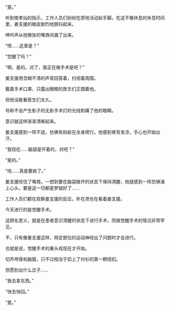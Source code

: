 “是。”

听到南孝灿的指示，工作人员们纷纷在原地活动起手脚。在这不像休息的休息时间里，姜支援的眼皮剧烈地颤抖起来。

呻吟声从他微张的嘴唇间漏了出来。

“唔……这里是？”

“您醒了吗？”

“啊，是的。对了，我正在做手术是吧？”

姜支援用含糊不清的声音回答着，扫视着周围。

戴着手术口罩、只露出眼睛的医生们正围着他。

但他没能看医生们太久。

号称不会产生影子的无影手术灯的光线刺痛了他的眼睛。

意识就这样渐渐清晰起来。

姜支援感到一阵不适，仿佛有蚂蚁在全身爬行。他感到脊背发凉，手心也开始出汗。

“我现在……脑袋是开着的，对吧？”

“是的。”

“哈……真是要疯了。”

姜支援咬住了嘴唇。一想到要在脑袋敞开的状态下保持清醒，他就感到一阵恐惧涌上心头。要是这一切都是梦就好了……

工作人员们都在观察姜支援的反应，朴在贤也在看着姜支援。

今天进行的是觉醒手术。

这顾名思义，就是在患者意识清醒的状态下进行手术，而做觉醒手术的情况非常罕见。

不，只有像姜支援这样，特定部位的运动神经出了问题时才会进行。

也就是说，觉醒手术的重头戏现在才开始。

切开颅骨和脑膜，只不过相当于扣上了衬衫的第一颗纽扣。

但愿别出什么岔子……

“我去拿东西。”

“快去快回。”

“是。”